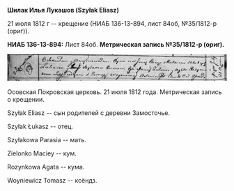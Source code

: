 **Шилак Илья Лукашов (Szyłak Eliasz)**

21 июля 1812 г -- крещение (НИАБ 136-13-894, лист 84об, №35/1812-р
(ориг)).

**НИАБ 136-13-894:** Лист 84об. **Метрическая запись №35/1812-р
(ориг).**

![](./media/f353b19ac856e31095186e8e4f3c7082bb1e5ffc.png)

Осовская Покровская церковь. 21 июля 1812 года. Метрическая запись о
крещении.

Szyłak Eliasz -- сын родителей с деревни Замосточье.

Szyłak Łukasz -- отец.

Szyłakowa Parasia -- мать.

Zielonko Maciey -- кум.

Rozynkowa Agata -- кума.

Woyniewicz Tomasz -- ксёндз.
